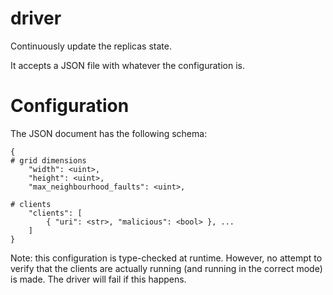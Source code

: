 # driver

Continuously update the replicas state.

It accepts a JSON file with whatever the configuration is.


# Configuration

The JSON document has the following schema:

```
{
# grid dimensions
    "width": <uint>,
    "height": <uint>,
    "max_neighbourhood_faults": <uint>,

# clients
    "clients": [
        { "uri": <str>, "malicious": <bool> }, ...
    ]
}
```

Note: this configuration is type-checked at runtime. However, no attempt to verify that the clients are actually running (and running in the correct mode) is made.
The driver will fail if this happens.
